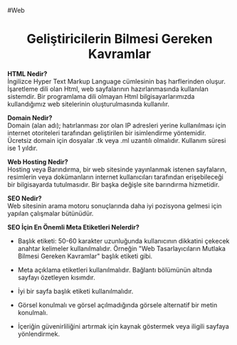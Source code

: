 #Web <h1 style="text-align: center;">Geliştiricilerin Bilmesi Gereken Kavramlar</h1>

<b>HTML Nedir?</b><br>
İngilizce Hyper Text Markup Language cümlesinin baş harflerinden oluşur. İşaretleme dili olan Html, web sayfalarının hazırlanmasında kullanılan sistemdir. Bir programlama dili olmayan Html bilgisayarlarımızda kullandığımız web sitelerinin oluşturulmasında kullanılır.

<b>Domain Nedir?</b><br>
Domain (alan adı); hatırlanması zor olan IP adresleri yerine kullanılması için internet otoriteleri tarafından geliştirilen bir isimlendirme yöntemidir.
Ücretsiz domain için dosyalar .tk veya .ml uzantılı olmalıdır. Kullanım süresi ise 1 yıldır.
       
<b>Web Hosting Nedir?</b><br>
Hosting veya Barındırma, bir web sitesinde yayınlanmak istenen sayfaların, resimlerin veya dokümanların internet kullanıcıları tarafından erişebileceği bir bilgisayarda tutulmasıdır. Bir başka değişle site barındırma hizmetidir.

<b>SEO Nedir?</b><br>
Web sitesinin arama motoru sonuçlarında daha iyi pozisyona gelmesi için yapılan çalışmalar bütünüdür.

<b style= "text-aling: center;">SEO İçin En Önemli Meta Etiketleri Nelerdir?</b><br>
- Başlık etiketi: 50-60 karakter uzunluğunda kullanıcının dikkatini çekecek anahtar kelimeler kullanılmalıdır. Örneğin "Web Tasarlayıcıların Mutlaka Bilmesi Gereken Kavramlar" başlık etiketi gibi.

- Meta açıklama etiketleri kullanılmalıdır. Bağlantı bölümünün altında sayfayı özetleyen kısımdır. 

- İyi bir sayfa başlık etiketi kullanılmalıdır. 

- Görsel konulmalı ve görsel açılmadığında görsele alternatif bir metin konulmalı. 

- İçeriğin güvenirliliğini artırmak için kaynak göstermek veya iligili sayfaya yönlendirmek.
